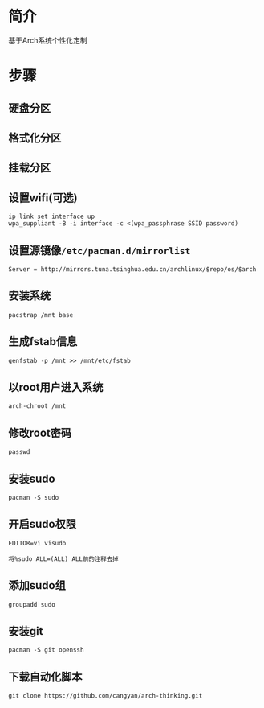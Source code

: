 # 简介
基于Arch系统个性化定制

# 步骤
## 硬盘分区
## 格式化分区
## 挂载分区
## 设置wifi(可选)
```
ip link set interface up
wpa_suppliant -B -i interface -c <(wpa_passphrase SSID password)
```

## 设置源镜像`/etc/pacman.d/mirrorlist`
```
Server = http://mirrors.tuna.tsinghua.edu.cn/archlinux/$repo/os/$arch
```

## 安装系统
```
pacstrap /mnt base
```

## 生成fstab信息
```
genfstab -p /mnt >> /mnt/etc/fstab
```

## 以root用户进入系统
```
arch-chroot /mnt
```

## 修改root密码
```
passwd
```

## 安装sudo
```
pacman -S sudo
```

## 开启sudo权限
```
EDITOR=vi visudo

将%sudo ALL=(ALL) ALL前的注释去掉
```

## 添加sudo组
```
groupadd sudo
```

## 安装git
```
pacman -S git openssh
```

## 下载自动化脚本
```
git clone https://github.com/cangyan/arch-thinking.git
```